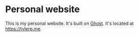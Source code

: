 # Personal website

This is my personal website. It's built on [Ghost](https://ghost.org/). It's located at https://tylerp.me.


